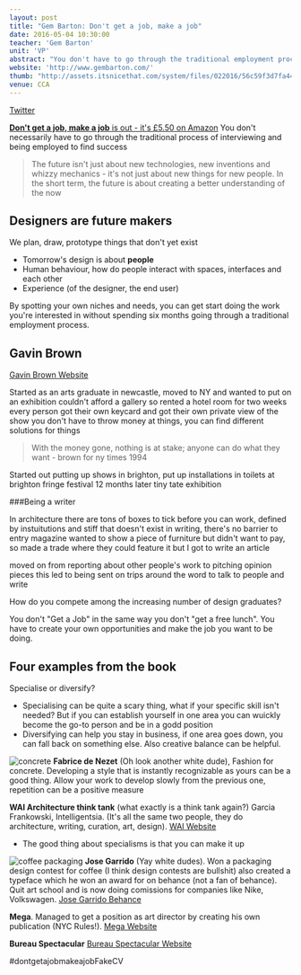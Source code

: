 ```yaml
---
layout: post
title: "Gem Barton: Don't get a job, make a job"
date: 2016-05-04 10:30:00
teacher: 'Gem Barton'
unit: 'VP'
abstract: "You don't have to go through the traditional employment process to find success in the design industry. In her new book Gem Barton shares stories of designers who created their own opportunities and started doing their dream job instead of waiting for someone offering it to them."
website: 'http://www.gembarton.com/'
thumb: "http://assets.itsnicethat.com/system/files/022016/56c59f3d7fa44c78970023d2/images_slice_large/Gem_Barton_It's_Nice_That__4.jpg?1455792169"
venue: CCA
---
```


[Twitter](https://twitter.com/gem_shandy)

[**Don't get a job, make a job** is out - it's £5.50 on Amazon](https://www.amazon.co.uk/Dont-Get-Job-Make-creative/dp/1780677464)
You don't necessarily have to go through the traditional process of interviewing and being employed to find success

> The future isn't just about new technologies, new inventions and whizzy mechanics - it's not just about new things for new people. In the short term, the future is about creating a better understanding of the now

## Designers are future makers

We plan, draw, prototype things that don't yet exist

- Tomorrow's design is about **people**
- Human behaviour, how do people interact with spaces, interfaces and each other
- Experience (of the designer, the end user)

By spotting your own niches and needs, you can get start doing the work you're interested in without spending six months going through a traditional employment process.

## Gavin Brown

[Gavin Brown Website](https://www.gavinbrown.biz/)

Started as an arts graduate in newcastle, moved to NY and wanted to put on an exhibition
couldn't afford a gallery so rented a hotel room for two weeks
every person got their own keycard and got their own private view of the show
you don't have to throw money at things, you can find different solutions for things

> With the money gone, nothing is at stake; anyone can do what they want - brown for ny times 1994

Started out putting up shows in brighton, put up installations in toilets at brighton fringe festival
12 months later tiny tate exhibition

###Being a writer

In architecture there are tons of boxes to tick before you can work, defined by instuitutions and stiff
that doesn't exist in writing, there's no barrier to entry
magazine wanted to show a piece of furniture but didn't want to pay, so made a trade where they could feature it but I got to write an article

moved on from reporting about other people's work to pitching opinion pieces
this led to being sent on trips around the word to talk to people and write

How do you compete among the increasing number of design graduates?

You don't "Get a Job" in the same way you don't "get a free lunch". You have to create your own opportunities and make the job you want to be doing.

## Four examples from the book

Specialise or diversify?

- Specialising can be quite a scary thing, what if your specific skill isn't needed? But if you can establish yourself in one area you can wuickly become the go-to person and be in a godd position
- Diversifying can help you stay in business, if one area goes down, you can fall back on something else. Also creative balance can be helpful.

![concrete](https://mir-s3-cdn-cf.behance.net/project_modules/disp/c0b14e10865951.560ed39964841.png)
**Fabrice de Nezet** (Oh look another white dude), Fashion for concrete. Developing a style that is instantly recognizable as yours can be a good thing. Allow your work to develop slowly from the previous one, repetition can be a positive measure

**WAI Architecture think tank** (what exactly is a think tank again?) Garcia Frankowski, Intelligentsia. (It's all the same two people, they do architecture, writing, curation, art, design). [WAI Website](http://waithinktank.com/)

- The good thing about specialisms is that you can make it up

![coffee packaging](https://s-media-cache-ak0.pinimg.com/736x/a5/d7/b4/a5d7b4d1886a375c4ba9fbee3510523b.jpg)
**Jose Garrido** (Yay white dudes). Won a packaging design contest for coffee (I think design contests are bullshit) also created a typeface which he won an award for on behance (not a fan of behance). Quit art school and is now doing comissions for companies like Nike, Volkswagen. [Jose Garrido Behance](https://www.behance.net/Noem9Studio)

**Mega**. Managed to get a position as art director by creating his own publication (NYC Rules!). [Mega Website](http://www.ilovemega.com/blog/)

**Bureau Spectacular** [Bureau Spectacular Website](http://bureau-spectacular.net/)

\#dontgetajobmakeajobFakeCV

